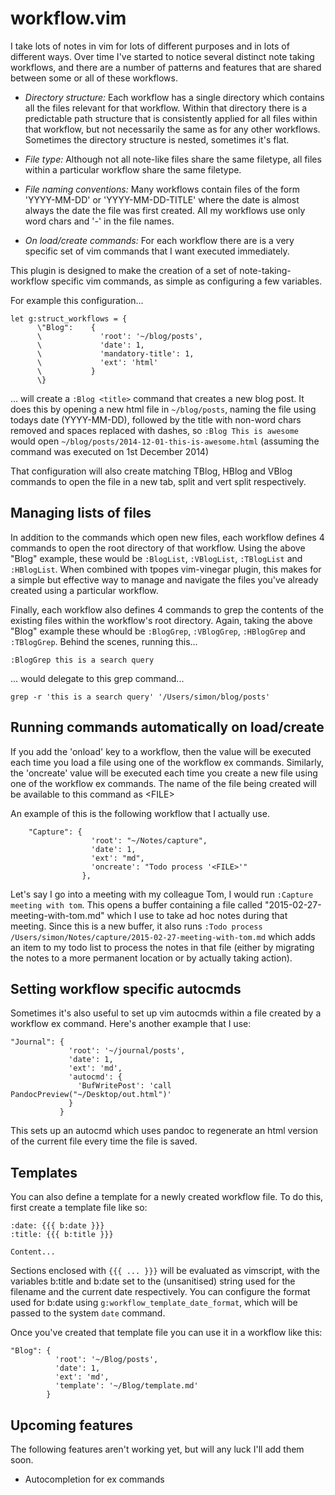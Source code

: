 # workflow.vim

I take lots of notes in vim for lots of different purposes and in lots of different ways. Over time
I've started to notice several distinct note taking workflows, and there are a number of patterns
and features that are shared between some or all of these workflows.

- *Directory structure:* Each workflow has a single directory which contains all the files relevant
  for that workflow. Within that directory there is a predictable path structure that is
consistently applied for all files within that workflow, but not necessarily the same as for any
other workflows. Sometimes the directory structure is nested, sometimes it's flat.

- *File type:* Although not all note-like files share the same filetype, all files within a
  particular workflow share the same filetype.

- *File naming conventions:* Many workflows contain files of the form 'YYYY-MM-DD' or
  'YYYY-MM-DD-TITLE' where the date is almost always the date the file was first created. All my
workflows use only word chars and '-' in the file names.

- *On load/create commands:* For each workflow there are is a very specific set of vim commands that I want
  executed immediately.

This plugin is designed to make the creation of a set of note-taking-workflow specific vim commands,
as simple as configuring a few variables.

For example this configuration...

``` {.vim}
let g:struct_workflows = {
      \"Blog":    {
      \             'root': '~/blog/posts',
      \             'date': 1,
      \             'mandatory-title': 1,
      \             'ext': 'html'
      \           }
      \}
```

... will create a `:Blog <title>` command that creates a new blog post. It does this by opening a
new html file in `~/blog/posts`, naming the file using todays date (YYYY-MM-DD), followed by the title
with non-word chars removed and spaces replaced with dashes, so `:Blog This is awesome` would open
`~/blog/posts/2014-12-01-this-is-awesome.html` (assuming the command was executed on 1st December
2014)

That configuration will also create matching TBlog, HBlog and VBlog commands to open the file in a
new tab, split and vert split respectively.

## Managing lists of files

In addition to the commands which open new files, each workflow defines 4 commands to open the root
directory of that workflow. Using the above "Blog" example, these would be `:BlogList`,
`:VBlogList`, `:TBlogList` and `:HBlogList`. When combined with tpopes vim-vinegar plugin, this
makes for a simple but effective way to manage and navigate the files you've already created using a
particular workflow.

Finally, each workflow also defines 4 commands to grep the contents of the existing files within the
workflow's root directory. Again, taking the above "Blog" example these whould be `:BlogGrep`,
`:VBlogGrep`, `:HBlogGrep` and `:TBlogGrep`. Behind the scenes, running this...

```{.vim}
:BlogGrep this is a search query
```

... would delegate to this grep command...

```{.bash}
grep -r 'this is a search query' '/Users/simon/blog/posts'
```

## Running commands automatically on load/create

If you add the 'onload' key to a workflow, then the value will be executed each time you load a file
using one of the workflow ex commands. Similarly, the 'oncreate' value will be executed each time you create
a new file using one of the workflow ex commands. The name of the file being created will be
available to this command as \<FILE\>

An example of this is the following workflow that I actually use.

``` {.vim}
    "Capture": {
                  'root': "~/Notes/capture",
                  'date': 1,
                  'ext': "md",
                  'oncreate': "Todo process '<FILE>'"
                },
```

Let's say I go into a meeting with my colleague Tom, I would run `:Capture meeting with tom`. This
opens a buffer containing a file called "2015-02-27-meeting-with-tom.md" which I use to take ad hoc
notes during that meeting. Since this is a new buffer, it also runs `:Todo process
/Users/simon/Notes/capture/2015-02-27-meeting-with-tom.md` which adds an item to my todo list to
process the notes in that file (either by migrating the notes to a more permanent location or by
actually taking action).

## Setting workflow specific autocmds

Sometimes it's also useful to set up vim autocmds within a file created by a workflow ex command.
Here's another example that I use:

    "Journal": {
                 'root': '~/journal/posts',
                 'date': 1,
                 'ext': 'md',
                 'autocmd': {
                   'BufWritePost': 'call PandocPreview("~/Desktop/out.html")'
                 }
               }

This sets up an autocmd which uses pandoc to regenerate an html version of the current file every
time the file is saved.

## Templates

You can also define a template for a newly created workflow file. To do this, first create a
template file like so:

``` {.markdown}
:date: {{{ b:date }}}
:title: {{{ b:title }}}

Content...
```

Sections enclosed with `{{{ ... }}}` will be evaluated as vimscript, with the variables b:title and
b:date set to the (unsanitised) string used for the filename and the current date respectively. You
can configure the format used for b:date using `g:workflow_template_date_format`, which will be
passed to the system `date` command.

Once you've created that template file you can use it in a workflow like this:

```
"Blog": {
          'root': '~/Blog/posts',
          'date': 1,
          'ext': 'md',
          'template': '~/Blog/template.md'
        }
```

## Upcoming features

The following features aren't working yet, but will any luck I'll add them soon.

- Autocompletion for ex commands

